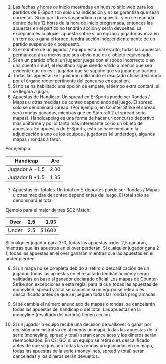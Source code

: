 1. Las fechas y horas de inicio mostradas en nuestro sitio web para los partidos de E-Sport son sólo una indicación y no se garantiza que sean correctas. Si un partido es suspendido o pospuesto, y no se reanuda dentro de las 12 horas de la hora de inicio programada, entonces las apuestas en el partido no tendrán acción y serán devueltas.
La excepción es cualquier apuesta sobre si un equipo / jugador avanza en un torneo, o gana el torneo, tendrá acción independientemente de un partido suspendido o pospuesto.
2. Si el nombre de un jugador / equipo está mal escrito, todas las apuestas permanecerán a menos que sea obvio que es el objeto equivocado.
3. Si en un partido oficial un jugador juega con el apodo incorrecto o en una cuenta smurf, el resultado sigue siendo válido a menos que sea evidente que no es el jugador que se supone que va jugar ese partido.
4. Todas las apuestas se liquidarán utilizando el resultado oficial declarado por el órgano rector pertinente del concurso en cuestión.
5. Si no se ha habilitado una opción de empate, el tiempo extra contará, si se llegara a jugar.
6. Apuestas de Handicap: Un spread en E-Sports puede ser Rondas / Mapas u otras medidas de conteo dependiendo del juego. El spread solo se denominará spread. (Por ejemplo, en Counter Strike el spread será rondas ganadas, mientras que en Starcraft 2 el spread sería mapas).
Handicapping es una forma de hacer un concurso deportivo más uniforme y por lo tanto más interesante como un objeto de apuestas. En apuestas de E-Sports, esto se hace mediante la adjudicación a uno de los equipos / jugadores (el underdog), algunos mapas / rondas a favor.

Por ejemplo:

| Handicap   |      Are      |
|----------|:-------------:|
| Jugador A	-1.5 |  2.00 |
| Jugador B	+1.5 |    1.85   |

7. Apuestas en Totales: Un total en E-deportes puede ser Rondas / Mapas u otras medidas de conteo dependientes del juego. El total sólo se denominará el total.

Ejemplo para el major de tres SC2 Match:

| Over   |      2.5      |  1.93 |
|----------|:-------------:|------:|
| Under |  2.5 | $1600 |

Si cualquier jugador gana 2-0, todas las apuestas under 2,5 ganarán, mientras que las apuestas en el over perderán. Si cualquier jugador gana 2-1, todas las apuestas en el over ganarán mientras que las apuestas en el under pierden.

8. Si un mapa no se completa debido al retiro o descalificación de un jugador, todas las apuestas en el resultado tendrán acción y serán validadas en base al ganador declarado oficial. Los mapas de Counter-Strike son excepciones a esta regla, para la cual todas las apuestas de moneyline, spread y total se cancelan si un equipo se retira o es descalificado antes de que se jueguen todas las rondas programadas.

9. Si se cambia el número anunciado de mapas o rondas, se cancelarán todas las apuestas del handicap o del total. Las apuestas en la moneyline (resultado del partido) tienen acción.

10. Si un jugador o equipo recibe una decisión de walkover o ganar por decisión administrativa en al menos un mapa, todas las apuestas de la serie (moneyline, spread y total) serán canceladas y los dineros serán reembolsados. En CS: GO, si un equipo se retira o es descalificado antes de que se jueguen todas las rondas programadas en un mapa, todas las apuestas de la serie (moneylines, spread y total) serán canceladas y los dineros serán devueltos.
